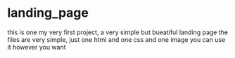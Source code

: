 # landing_page
this is one my very first project, a very simple but bueatiful landing page
the files are very simple, just one html and one css and one image
you can use it however you want
